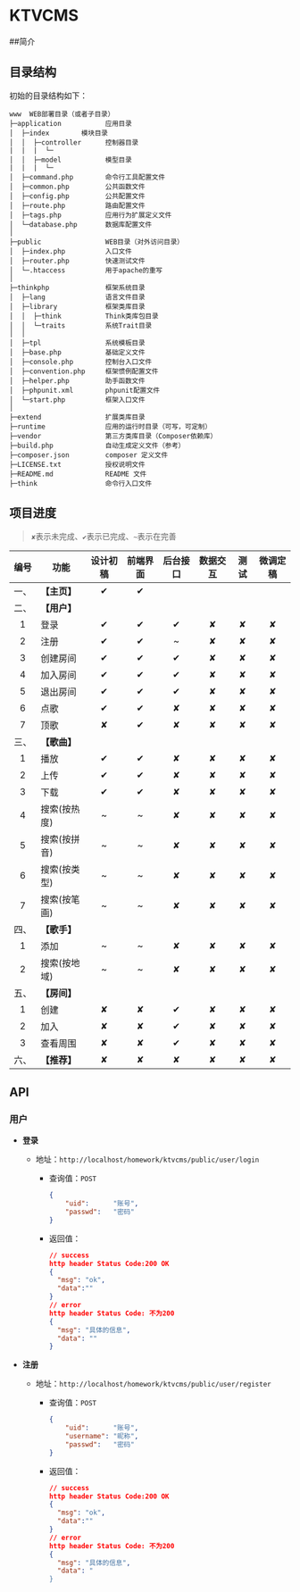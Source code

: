 # KTVCMS

##简介

## 目录结构

初始的目录结构如下：

~~~
www  WEB部署目录（或者子目录）
├─application           应用目录
│  ├─index        模块目录
│  │  ├─controller      控制器目录
|  |  |  └─
│  │  ├─model           模型目录
|  |  |  └─
│  ├─command.php        命令行工具配置文件
│  ├─common.php         公共函数文件
│  ├─config.php         公共配置文件
│  ├─route.php          路由配置文件
│  ├─tags.php           应用行为扩展定义文件
│  └─database.php       数据库配置文件
│
├─public                WEB目录（对外访问目录）
│  ├─index.php          入口文件
│  ├─router.php         快速测试文件
│  └─.htaccess          用于apache的重写
│
├─thinkphp              框架系统目录
│  ├─lang               语言文件目录
│  ├─library            框架类库目录
│  │  ├─think           Think类库包目录
│  │  └─traits          系统Trait目录
│  │
│  ├─tpl                系统模板目录
│  ├─base.php           基础定义文件
│  ├─console.php        控制台入口文件
│  ├─convention.php     框架惯例配置文件
│  ├─helper.php         助手函数文件
│  ├─phpunit.xml        phpunit配置文件
│  └─start.php          框架入口文件
│
├─extend                扩展类库目录
├─runtime               应用的运行时目录（可写，可定制）
├─vendor                第三方类库目录（Composer依赖库）
├─build.php             自动生成定义文件（参考）
├─composer.json         composer 定义文件
├─LICENSE.txt           授权说明文件
├─README.md             README 文件
├─think                 命令行入口文件
~~~

## 项目进度

> `✘`表示未完成、`✔`表示已完成、`~`表示在完善

| 编号 | 功能        | 设计初稿 | 前端界面 | 后台接口  | 数据交互 | 测试   | 微调定稿 |
|:---:| ----------- |:------: |:------:  |:------:  |:------: |:------:| :------:|
| 一、| **【主页】**|    ✔    |    ✔     |         |         |         |         |
| 二、| **【用户】**|        |         |           |         |         |         |
| 1   |    登录     |    ✔  |    ✔    |    ✔      |   ✘     |    ✘    |    ✘    |
| 2   |    注册     |   ✔   |   ✔     |   ~       |   ✘     |    ✘    |    ✘    |
| 3   |  创建房间   |    ✔  |    ✔    |    ✔       |   ✘     |    ✘    |    ✘    |
| 4   |  加入房间   |    ✔   |   ✔     |    ✔      |   ✘     |   ✘     |    ✘    |
| 5  |    退出房间  |    ✔   |   ✔    |    ✔       |   ✘     |   ✘     |    ✘    |
| 6  |    点歌     |    ✔   |   ✔    |    ✘       |   ✘     |   ✘     |    ✘    |
| 7  |    顶歌     |    ✘   |   ✔     |    ✘      |   ✘     |   ✘     |    ✘    |   
| 三、| **【歌曲】**|        |         |           |         |         |         |
| 1   |    播放     |   ✔   |   ✔     |    ✘      |   ✘     |   ✘     |    ✘    |
| 2   |    上传     |  ✔    |   ✔     |    ✘      |   ✘     |   ✘     |    ✘    |
| 3   |    下载     |  ✔    |   ✔     |    ✘      |   ✘     |   ✘     |    ✘    |
| 4   | 搜索(按热度)|   ~    |   ~    |     ✘      |   ✘     |   ✘     |    ✘    |
| 5   | 搜索(按拼音)|   ~    |   ~     |    ✘      |   ✘     |   ✘     |    ✘    |
| 6   | 搜索(按类型)|   ~    |   ~     |  ✘        |   ✘     |   ✘     |    ✘    |
| 7   | 搜索(按笔画)|   ~    |   ~     |  ✘        |   ✘     |   ✘     |    ✘    |
| 四、| **【歌手】**|        |         |           |         |         |         |
| 1   |    添加    |   ~     |  ~      |    ✘     |   ✘     |   ✘     |    ✘    |
| 2   | 搜索(按地域) |  ~      |  ~      |   ✘     |   ✘     |   ✘     |    ✘    |
| 五、| **【房间】**|        |         |           |         |         |         |
| 1   |   创建      |  ✘     |   ✘     |    ✔     |   ✘     |   ✘     |    ✘    |
| 2   |   加入      |  ✘     |   ✘    |    ✔     |    ✘    |    ✘    |     ✘   |
| 3   |   查看周围  |   ✘    |    ✘   |      ✔    |    ✘     |   ✘     |    ✘     |      
| 六、   | **【推荐】**| ✘      |  ✘      |  ✘      |    ✘    |  ✘      |   ✘     |


## API

### 用户

* **登录**
  *    地址：`http://localhost/homework/ktvcms/public/user/login`

       * 查询值：`POST`

         ``` json
         {
             "uid":      "账号",
             "passwd":   "密码"
         }
         ```

       * 返回值：

         ``` json
         // success
         http header Status Code:200 OK
         {
           "msg": "ok",
           "data":""
         }
         // error
         http header Status Code: 不为200
         {
           "msg": "具体的信息",
           "data": ""
         }
         ```
* **注册**
  *    地址：`http://localhost/homework/ktvcms/public/user/register`

       * 查询值：`POST`

         ``` json
         {
             "uid":      "账号",
             "username": "昵称",
             "passwd":   "密码"
         }
         ```

       * 返回值：

         ``` json
         // success
         http header Status Code:200 OK
         {
           "msg": "ok",
           "data":""
         }
         // error
         http header Status Code: 不为200
         {
           "msg": "具体的信息",
           "data": "
         }
         ```
